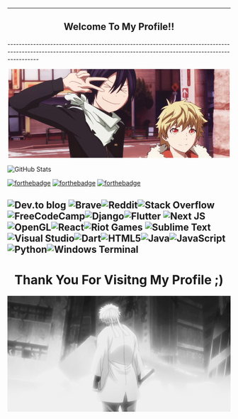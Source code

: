 -----------------------------------------------------------------------------------------------------------------------------------------------------------------------
<h2 align="center">Welcome To My Profile!!</h2>
-----------------------------------------------------------------------------------------------------------------------------------------------------------------------
 <p align="center">
  <img src="ori.gif" alt="animated" />
</p> 


![GitHub Stats](https://github-readme-stats.vercel.app/api?username=0takugod&theme=radical)

[![forthebadge](https://forthebadge.com/images/badges/powered-by-coffee.svg)](https://forthebadge.com)
[![forthebadge](https://forthebadge.com/images/badges/not-a-bug-a-feature.svg)](https://forthebadge.com)
[![forthebadge](https://forthebadge.com/images/badges/0-percent-optimized.svg)](https://forthebadge.com)



![Dev.to blog](https://img.shields.io/badge/dev.to-0A0A0A?style=for-the-badge&logo=dev.to&logoColor=white)
![Brave](https://img.shields.io/badge/Brave-FB542B?style=for-the-badge&logo=Brave&logoColor=white)![Reddit](https://img.shields.io/badge/Reddit-%23FF4500.svg?style=for-the-badge&logo=Reddit&logoColor=white)![Stack Overflow](https://img.shields.io/badge/-Stackoverflow-FE7A16?style=for-the-badge&logo=stack-overflow&logoColor=white)![FreeCodeCamp](https://img.shields.io/badge/Freecodecamp-%23123.svg?&style=for-the-badge&logo=freecodecamp&logoColor=green)![Django](https://img.shields.io/badge/django-%23092E20.svg?style=for-the-badge&logo=django&logoColor=white)![Flutter](https://img.shields.io/badge/Flutter-%2302569B.svg?style=for-the-badge&logo=Flutter&logoColor=white)	![Next JS](https://img.shields.io/badge/Next-black?style=for-the-badge&logo=next.js&logoColor=white)![OpenGL](https://img.shields.io/badge/OpenGL-%23FFFFFF.svg?style=for-the-badge&logo=opengl)![React](https://img.shields.io/badge/react-%2320232a.svg?style=for-the-badge&logo=react&logoColor=%2361DAFB)![Riot Games](https://img.shields.io/badge/riotgames-D32936.svg?style=for-the-badge&logo=riotgames&logoColor=white)	![Sublime Text](https://img.shields.io/badge/sublime_text-%23575757.svg?style=for-the-badge&logo=sublime-text&logoColor=important)![Visual Studio](https://img.shields.io/badge/Visual%20Studio-5C2D91.svg?style=for-the-badge&logo=visual-studio&logoColor=white)![Dart](https://img.shields.io/badge/dart-%230175C2.svg?style=for-the-badge&logo=dart&logoColor=white)![HTML5](https://img.shields.io/badge/html5-%23E34F26.svg?style=for-the-badge&logo=html5&logoColor=white)![Java](https://img.shields.io/badge/java-%23ED8B00.svg?style=for-the-badge&logo=java&logoColor=white)![JavaScript](https://img.shields.io/badge/javascript-%23323330.svg?style=for-the-badge&logo=javascript&logoColor=%23F7DF1E)![Python](https://img.shields.io/badge/python-3670A0?style=for-the-badge&logo=python&logoColor=ffdd54)![Windows Terminal](https://img.shields.io/badge/Windows%20Terminalt-%234D4D4D.svg?style=for-the-badge&logo=windows-terminal&logoColor=white)
-------------------------------------------------------------------------------------------------------------------------------------------------------------------------

<h1 align="center">Thank You For Visitng My Profile ;)</h1>
                                                                 
 <p align="center">
  <img src="bg.gif.gif" alt="animated" />
</p>                                                              
